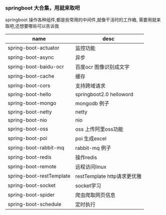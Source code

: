 ### springboot 大合集，用就来取吧

springboot 操作各种组件,都是些常用的中间件,就像干活时的工作箱, 需要用就来取吧,还想要哪些可以告诉我

|   name  |   desc  |
| --- | --- |
|  spring-boot-actuator   |   监控功能   |
|  spring-boot-async   |   异步   |
|  spring-boot-baidu-ocr   |   百度ocr 图像识别成文字   |
|  spring-boot-cache   |   缓存   |
|  spring-boot-cors   |  支持跨域请求   |
|  spring-boot-hello   |  springboot2.0 helloword   |
|  spring-boot-mongo   |   mongodb 例子  |
|  spring-boot-netty   |   netty  |
|  spring-boot-nio   |   nio   |
|  spring-boot-oss   |   oss 上传阿里oss功能  |
|  spring-boot-poi   |   poi 生成excel   |
|  spring-boot-rabbit-mq   |   rabbit-mq 例子   |
|  spring-boot-redis   |   操作redis   |
|  spring-boot-remote   |   远程访问linux   |
|  spring-boot-restTemplate   |   restTemplate http请求更优雅   |
|  spring-boot-socket   |   socket学习   |
|  spring-boot-spider   |   爬虫爬取网页信息   |
|  spring-boot-schedule   |   定时执行   |
